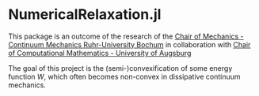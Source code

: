 # NumericalRelaxation.jl

This package is an outcome of the research of the [Chair of Mechanics - Continuum Mechanics Ruhr-University Bochum](http://www.lkm.rub.de/index.html.en) in collaboration with [Chair of Computational Mathematics - University of Augsburg](https://www.uni-augsburg.de/en/fakultaet/mntf/math/prof/numa/)

The goal of this project is the (semi-)convexification of some energy function $W$, which often becomes non-convex in dissipative continuum mechanics.

